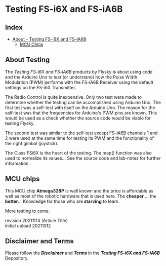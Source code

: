 # Testing FS-i6X and FS-iA6B 

## Index

- [About - Testing FS-i6X and FS-iA6B ](#about-testing)
  - [MCU Chips](#mcu-chips)

</hr>

## About Testing <a name="about-testing"></a>

The *Testing FS-i6X and FS-iA6B* products by Flysky is about using code and the Arduino Uno to test (or understand) how the Pulse Width Modulation (PWM) performs with the FS-iA6B Receiver using the default settings on the FS-i6X Transmitter.

The Radio Control is quite inexpensive. Only two test were made to determine whether the testing can be accomplished using Arduino Uno. The first test was a self-test with itself on the Arduino Uno. The reason for the self-test was that the frequencies for Arduino's PWM pins are known. This would be used as a check whether the source code would be viable for testing Flysky. 

The second test was similar to the self-test except FS-iA6B channels 1 and 2 were used at the same time for testing its PWM and the functionality of the right gimbal (joystick).

The Class FSi6X is the heart of the testing. The map() function was also used to normalize its values... See the source code and lab-notes for further information.


## MCU chips  <a name="mcu-chips"></a>

This MCU chip **Atmega328P** is well known and the price is affordable as well as most of the robotic hardware that is used here. The **cheaper** ... the **better**... Knowledge for those who are **starving** to learn.

</hr>

More testing to come.

revision 20211114 (Article Title)<br/>
initial upload 20211012

## Disclaimer and Terms

Please follow the ***Disclaimer*** and ***Terms*** in the ***Testing FS-i6X and FS-iA6B*** Depository.
